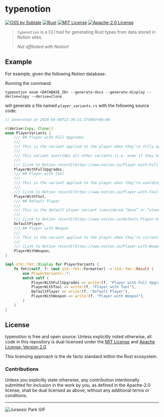 # typenotion

[![OSS by Subtale](https://img.shields.io/badge/oss_by-subtale-white?style=flat-square&labelColor=14213D&color=E5E5E5)][oss]
[![Rust](https://img.shields.io/github/actions/workflow/status/subtalegames/notion-enum-codegen/rust.yml?style=flat-square&labelColor=14213D&color=E5E5E5)][gh-workflow]
[![MIT License](https://img.shields.io/badge/license-MIT-brightgreen?style=flat-square&labelColor=14213D&color=E5E5E5)][mit]
[![Apache-2.0 License](https://img.shields.io/badge/license-Apache--2.0-brightgreen?style=flat-square&labelColor=14213D&color=E5E5E5)][apache]

> `typenotion` is a CLI tool for generating Rust types from data stored in Notion sites.
>
> *Not affiliated with Notion!*

## Example

For example, given the following Notion database:

Running the command:

```shell
typenotion enum <DATABASE_ID> --generate-docs --generate-display --derive=Copy --derive=Clone
```

will generate a file named `player_variants.rs` with the following source code:

```rs
// Generated at 2024-04-08T22:36:31.574003+00:00

#[derive(Copy, Clone)]
enum PlayerVariants {
    /// ## Player with Full Upgrades
    ///
    /// This is the variant applied to the player when they’re fully upgraded.
    ///
    /// This variant overrides all other variants (i.e. even if they have a weapon equipped, this variant will take precedence).
    ///
    /// [Link to Notion record](https://www.notion.so/Player-with-Full-Upgrades-0123...)
    PlayerWithFullUpgrades,
    /// ## Player with Tool
    ///
    /// This is the variant applied to the player when they’re wielding a tool.
    ///
    /// [Link to Notion record](https://www.notion.so/Player-with-Tool-0123...)
    PlayerWithTool,
    /// ## Default Player
    ///
    /// This is the default player variant (considered “base” or “standard”). They have no tools, weapons, or upgrades.
    ///
    /// [Link to Notion record](https://www.notion.so/Default-Player-0123...)
    DefaultPlayer,
    /// ## Player with Weapon
    ///
    /// This is the variant applied to the player when they’re currently holding a weapon.
    ///
    /// [Link to Notion record](https://www.notion.so/Player-with-Weapon-0123...)
    PlayerWithWeapon,
}

impl std::fmt::Display for PlayerVariants {
    fn fmt(&self, f: &mut std::fmt::Formatter) -> std::fmt::Result {
        use PlayerVariants::*;
        match self {
            PlayerWithFullUpgrades => write!(f, "Player with Full Upgrades"),
            PlayerWithTool => write!(f, "Player with Tool"),
            DefaultPlayer => write!(f, "Default Player"),
            PlayerWithWeapon => write!(f, "Player with Weapon"),
        }
    }
}
```

## License

typenotion is free and open source. Unless explicitly noted otherwise, all code in this repository is dual-licensed under the [MIT License][mit] and [Apache License, Version 2.0][apache].

This licensing approach is the de facto standard within the Rust ecosystem.

### Contributions

Unless you explicitly state otherwise, any contribution intentionally submitted for inclusion in the work by you, as defined in the Apache-2.0 license, shall be dual licensed as above, without any additional terms or conditions.

---

![Jurassic Park GIF](https://c.tenor.com/6IxQzcFGAkMAAAAC/tenor.gif)

[oss]: https://oss.subtale.com
[gh-workflow]: https://github.com/subtalegames/mimir/actions/workflows/rust.yml
[mit]: LICENSE-MIT
[apache]: LICENSE-APACHE
